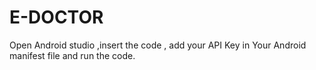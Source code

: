 # E-DOCTOR

Open Android studio ,insert the code , add your API Key in Your Android manifest file and run the code.
